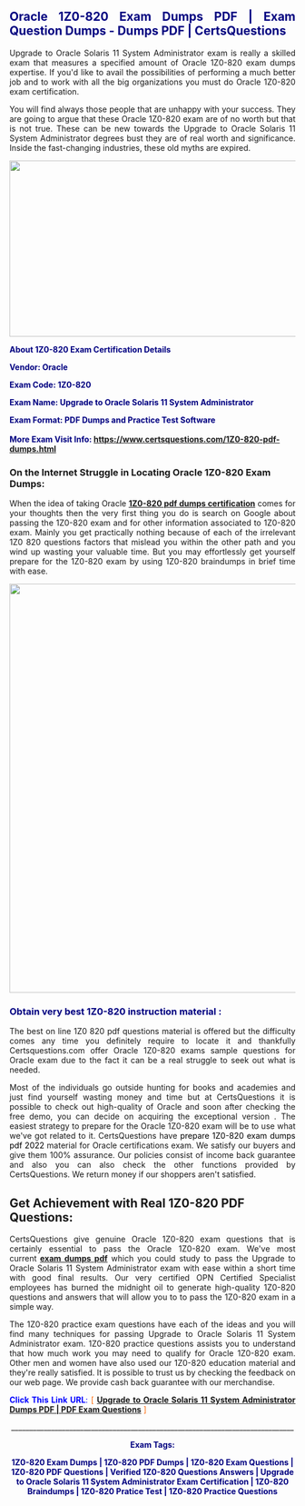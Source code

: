 <h2 style="text-align: justify;"><span style="color: #000080;">Oracle 1Z0-820 Exam Dumps PDF | Exam Question Dumps - Dumps PDF | CertsQuestions</span></h2>
<p style="text-align: justify;">Upgrade to Oracle Solaris 11 System Administrator exam is really a skilled exam that measures a specified amount of Oracle  1Z0-820 exam dumps expertise. If you'd like to avail the possibilities of performing a much better job and to work with all the big organizations you must do Oracle 1Z0-820 exam certification.</p>
<p style="text-align: justify;">You will find always those people that are unhappy with your success. They are going to argue that these Oracle  1Z0-820 exam are of no worth but that is not true. These can be new towards the Upgrade to Oracle Solaris 11 System Administrator degrees bust they are of real worth and significance. Inside the fast-changing industries, these old myths are expired.</p>
<p><img style="display: block; margin-left: auto; margin-right: auto;" src="https://i.imgur.com/eaP4ae9.png" width="840" height="310" /></p>
<p><span style="color: #000080;"><strong>About 1Z0-820 Exam Certification Details</strong></span></p>
<p><span style="color: #000080;"><strong>Vendor: Oracle<br /></strong></span></p>
<p><span style="color: #000080;"><strong>Exam Code: 1Z0-820</strong></span></p>
<p><span style="color: #000080;"><strong>Exam Name: Upgrade to Oracle Solaris 11 System Administrator</strong></span></p>
<p><span style="color: #000080;"><strong>Exam Format: PDF Dumps and Practice Test Software<br /><br />More Exam Visit Info: <span style="color: #ff6600;"><a href="https://www.certsquestions.com/1Z0-820-pdf-dumps.html">https://www.certsquestions.com/1Z0-820-pdf-dumps.html</a></span></strong></span></p>
<h3>On the Internet Struggle in Locating Oracle 1Z0-820 Exam Dumps:</h3>
<p style="text-align: justify;">When the idea of taking Oracle <a href="https://www.certsquestions.com/1Z0-820-pdf-dumps.html"><strong> 1Z0-820 pdf dumps certification</strong></a> comes for your thoughts then the very first thing you do is search on Google about passing the 1Z0-820 exam and for other information associated to 1Z0-820 exam. Mainly you get practically nothing because of each of the irrelevant 1Z0 820 questions factors that mislead you within the other path and you wind up wasting your valuable time. But you may effortlessly get yourself prepare for the 1Z0-820 exam by using 1Z0-820 braindumps in brief time with ease.</p>
<p><a href="https://www.certsquestions.com/1Z0-820-pdf-dumps.html"><img style="display: block; margin-left: auto; margin-right: auto;" src="https://i.imgur.com/pxhoKQ2.png" width="720" /></a></p>
<h3><span style="color: #000080;">Obtain very best  1Z0-820 instruction material :</span></h3>
<p style="text-align: justify;">The best on line 1Z0 820 pdf questions material is offered but the difficulty comes any time you definitely require to locate it and thankfully Certsquestions.com offer Oracle 1Z0-820 exams sample questions for Oracle  exam due to the fact it can be a real struggle to seek out what is needed.</p>
<p style="text-align: justify;">Most of the individuals go outside hunting for books and academies and just find yourself wasting money and time but at CertsQuestions it is possible to check out high-quality of Oracle  and soon after checking the free demo, you can decide on acquiring the exceptional version . The easiest strategy to prepare for the Oracle 1Z0-820 exam will be to use what we've got related to it. CertsQuestions have <span style="color: #000000;">prepare 1Z0-820 exam dumps pdf 2022</span> material for Oracle certifications exam. We satisfy our buyers and give them 100% assurance. Our policies consist of income back guarantee and also you can also check the other functions provided by CertsQuestions. We return money if our shoppers aren't satisfied.</p>
<h2>Get Achievement with Real 1Z0-820 PDF Questions:</h2>
<p style="text-align: justify;">CertsQuestions give genuine Oracle 1Z0-820 exam questions that is certainly essential to pass the Oracle  1Z0-820 exam. We've most current<strong>&nbsp;<a href="https://www.certsquestions.com/">exam dumps pdf</a></strong>&nbsp;which you could study to pass the Upgrade to Oracle Solaris 11 System Administrator exam with ease within a short time with good final results. Our very certified OPN Certified Specialist employees has burned the midnight oil to generate high-quality 1Z0-820 questions and answers that will allow you to to pass the 1Z0-820 exam in a simple way.</p>
<p style="text-align: justify;">The 1Z0-820 practice exam questions have each of the ideas and you will find many techniques for passing Upgrade to Oracle Solaris 11 System Administrator exam. 1Z0-820 practice questions assists you to understand that how much work you may need to qualify for Oracle  1Z0-820 exam. Other men and women have also used our 1Z0-820 education material and they're really satisfied. It is possible to trust us by checking the feedback on our web page. We provide cash back guarantee with our merchandise.</p>
<p style="text-align: justify;"><span style="color: #0000ff;"><strong>Click This Link URL</strong>:</span> <span style="color: #ff6600;">[ <strong><a href="https://www.certsquestions.com/opn-certified-specialist-certification.html">Upgrade to Oracle Solaris 11 System Administrator Dumps PDF | PDF Exam Questions</a></strong> ]</span></p>
<p style="text-align: center;">______________________________________________________________________________</p>
<p style="text-align: center;"><span style="color: #000080;"><strong>Exam Tags:</strong></span></p>
<p style="text-align: center;"><span style="color: #000080;"><strong>1Z0-820 Exam Dumps | 1Z0-820 PDF Dumps | 1Z0-820 Exam Questions | 1Z0-820 PDF Questions | Verified 1Z0-820 Questions Answers | Upgrade to Oracle Solaris 11 System Administrator Exam Certification | 1Z0-820 Braindumps | 1Z0-820 Pratice Test | 1Z0-820 Practice Questions</strong></span></p>
